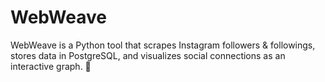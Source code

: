# WebWeave
WebWeave is a Python tool that scrapes Instagram followers &amp; followings, stores data in PostgreSQL, and visualizes social connections as an interactive graph. 🚀
